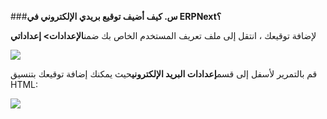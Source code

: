 ###**س. كيف أضيف توقيع بريدي الإلكتروني في ERPNext؟**

لإضافة توقيعك ، انتقل إلى ملف تعريف المستخدم الخاص بك ضمن**الإعدادات> إعداداتي**

![](https://docs.erpnext.com/files/PIoVfY1.png)

قم بالتمرير لأسفل إلى قسم**إعدادات البريد الإلكتروني**حيث يمكنك إضافة توقيعك بتنسيق HTML:

![](https://docs.erpnext.com/files/4swM1Yz.png)